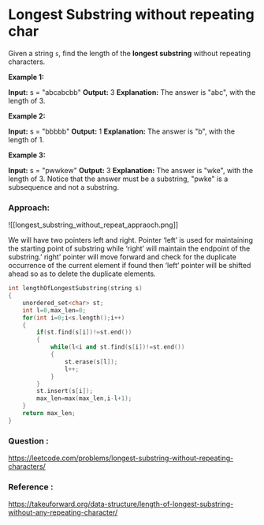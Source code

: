 # Longest Substring without repeating char

Given a string `s`, find the length of the **longest substring** without repeating characters.

**Example 1:**

**Input:** s = "abcabcbb"
**Output:** 3
**Explanation:** The answer is "abc", with the length of 3.

**Example 2:**

**Input:** s = "bbbbb"
**Output:** 1
**Explanation:** The answer is "b", with the length of 1.

**Example 3:**

**Input:** s = "pwwkew"
**Output:** 3
**Explanation:** The answer is "wke", with the length of 3.
Notice that the answer must be a substring, "pwke" is a subsequence and not a substring.


### Approach:

![[longest_substring_without_repeat_appraoch.png]]

We will have two pointers left and right. Pointer ‘left’ is used for maintaining the starting point of substring while ‘right’ will maintain the endpoint of the substring.’ right’ pointer will move forward and check for the duplicate occurrence of the current element if found then ‘left’ pointer will be shifted ahead so as to delete the duplicate elements.

```C++
int lengthOfLongestSubstring(string s)
{
    unordered_set<char> st;
    int l=0,max_len=0;
    for(int i=0;i<s.length();i++)
    {
        if(st.find(s[i])!=st.end())
        {
            while(l<i and st.find(s[i])!=st.end())
            {
                st.erase(s[l]);
                l++;
            }
        }
        st.insert(s[i]);
        max_len=max(max_len,i-l+1);
    }
    return max_len;
}
```

### Question :

https://leetcode.com/problems/longest-substring-without-repeating-characters/

### Reference :

https://takeuforward.org/data-structure/length-of-longest-substring-without-any-repeating-character/